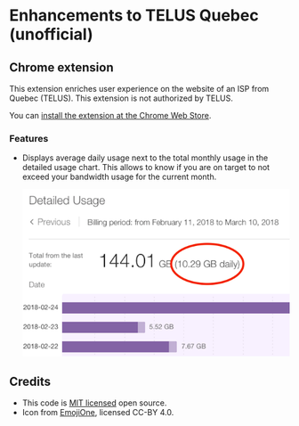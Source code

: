 # Enhancements to TELUS Quebec (unofficial)

## Chrome extension

This extension enriches user experience on the website of an ISP from Quebec (TELUS). This extension is not authorized by TELUS.

You can [install the extension at the Chrome Web Store](https://chrome.google.com/webstore/detail/enhancements-to-telus-que/oiejeoehnnnpcemldokikbgacnhlhfhp).

### Features

* Displays average daily usage next to the total monthly usage in the detailed usage chart. This allows to know if 
you are on target to not exceed your bandwidth usage for the current month.

	![Example screenshot of using the Chrome extension](chrome-webstore/daily-average-en.png)

## Credits

* This code is [MIT licensed](LICENSE) open source.
* Icon from [EmojiOne](http://emojione.com/), licensed CC-BY 4.0.
